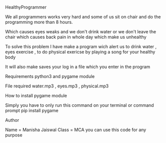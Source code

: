  HealthyProgrammer

We all programmers works very hard and some of us sit on chair and do the programming more than 8 hours.

Which causes eyes weaks and we don't drink water or we don't leave the chair which causes back pain in whole day which make us unhealthy

To solve this problem I have make a program wich alert us to drink water , eyes exercise , to do physical exericse by playing a song for your healthy body

It will also make saves your log in a file which you enter in the program

Requirements
python3 and pygame module

File required
water.mp3 , eyes.mp3 , physical.mp3

How to install pygame module

Simply you have to only run this command on your terminal or command prompt
pip install pygame


Author

Name = Manisha Jaiswal
Class = MCA
you can use this code for any purpose
